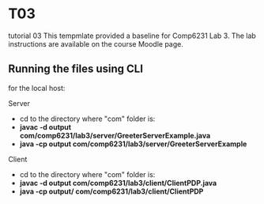 # T03
tutorial 03
This tempmlate provided a baseline for Comp6231 Lab 3. The lab instructions are available on the course Moodle page.


## Running the files using CLI
for the local host: 

Server
- cd to the directory where "com" folder is: 
- **javac -d output com/comp6231/lab3/server/GreeterServerExample.java**
- **java -cp output com/comp6231/lab3/server/GreeterServerExample**

Client 
- cd to the directory where "com" folder is: 
- **javac -d output com/comp6231/lab3/client/ClientPDP.java**
- **java -cp output/ com/comp6231/lab3/client/ClientPDP**
